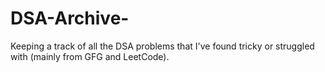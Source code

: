 # DSA-Archive-
Keeping a track of all the DSA problems that I've found tricky or struggled with (mainly from GFG and LeetCode).

